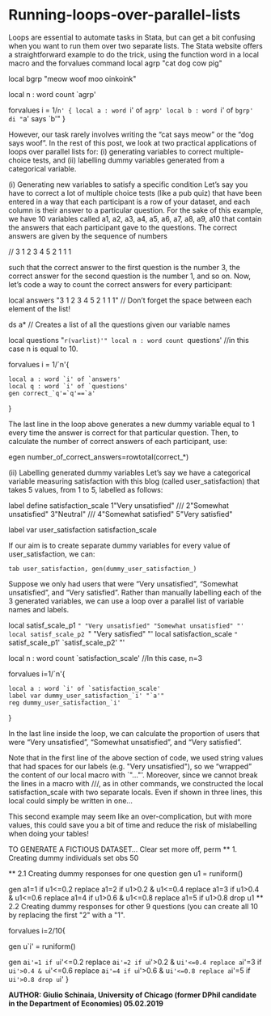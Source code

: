 # Running-loops-over-parallel-lists
Loops are essential to automate tasks in Stata, but can get a bit confusing when you want to run them over two separate lists. The Stata website offers a straightforward example to do the trick, using the function word in a local macro and the forvalues command
local agrp "cat dog cow pig"

local bgrp "meow woof moo oinkoink"

local n : word count `agrp'

forvalues i = 1/`n' {
	local a : word `i' of `agrp'
	local b : word `i' of `bgrp'
	di "`a' says `b'"
	}

However, our task rarely involves writing the “cat says meow” or the “dog says woof”. In the rest of this post, we look at two practical applications of loops over parallel lists for: 
(i)	generating variables to correct multiple-choice tests, and 
(ii)	labelling dummy variables generated from a categorical variable.

(i)	Generating new variables to satisfy a specific condition
Let’s say you have to correct a lot of multiple choice tests (like a pub quiz) that have been entered in a way that each participant is a row of your dataset, and each column is their answer to a particular question.
For the sake of this example, we have 10 variables called a1, a2, a3, a4, a5, a6, a7, a8, a9, a10 that contain the answers that each participant gave to the questions.
The correct answers are given by the sequence of numbers

// 3 1 2 3 4 5 2 1 1 1

such that the correct answer to the first question is the number 3, the correct answer for the second question is the number 1, and so on. Now, let’s code a way to count the correct answers for every participant:


local answers "3 1 2 3 4 5 2 1 1 1" 
// Don’t forget the space between each element of the list!

ds a* // Creates a list of all the questions given our variable names

local questions "`r(varlist)'"
local n : word count `questions' //in this case n is equal to 10.

forvalues i = 1/`n'{

	local a : word `i' of `answers'
	local q : word `i' of `questions'
	gen correct_`q'=`q'==`a'

}

The last line in the loop above generates a new dummy variable equal to 1 every time the answer is correct for that particular question. Then, to calculate the number of correct answers of each participant, use:	

egen number_of_correct_answers=rowtotal(correct_*)



(ii)	Labelling generated dummy variables
Let’s say we have a categorical variable measuring satisfaction with this blog (called user_satisfaction) that takes 5 values, from 1 to 5, labelled as follows:

label define satisfaction_scale 1"Very unsatisfied" ///
			2"Somewhat unsatisfied" 3"Neutral" ///
			4"Somewhat satisfied" 5"Very satisfied"

label var user_satisfaction satisfaction_scale

If our aim is to create separate dummy variables for every value of user_satisfaction, we can:

	tab user_satisfaction, gen(dummy_user_satisfaction_)

Suppose we only had users that were “Very unsatisfied”, “Somewhat unsatisfied”, and “Very satisfied”. Rather than manually labelling each of the 3 generated variables, we can use a loop over a parallel list of variable names and labels.

local satisf_scale_p1 `" "Very unsatisfied" "Somewhat unsatisfied" "'
local satisf_scale_p2 `" "Very satisfied" "'
local satisfaction_scale `" `satisf_scale_p1' `satisf_scale_p2' "'


local n : word count `satisfaction_scale' //In this case, n=3

forvalues i=1/`n'{

 	local a : word `i' of `satisfaction_scale'
	label var dummy_user_satisfaction_`i' "`a'"
	reg dummy_user_satisfaction_`i'
}

In the last line inside the loop, we can calculate the proportion of users that were “Very unsatisfied”, “Somewhat unsatisfied”, and “Very satisfied”.

Note that in the first line of the above section of code, we used string values that had spaces for our labels (e.g. "Very unsatisfied"), so we “wrapped” the content of our local macro with `"…"'. Moreover, since we cannot break the lines in a macro with ///, as in other commands, we constructed the local satisfaction_scale with two separate locals. Even if shown in three lines, this local could simply be written in one…

This second example may seem like an over-complication, but with more values, this could save you a bit of time and reduce the risk of mislabelling when doing your tables!

TO GENERATE A FICTIOUS DATASET…
Clear
set more off, perm
** 1. Creating dummy individuals
set obs 50

** 2.1 Creating dummy responses for one question
gen u1 = runiform()

gen a1=1 if u1<=0.2
replace a1=2 if u1>0.2 & u1<=0.4
replace a1=3 if u1>0.4 & u1<=0.6
replace a1=4 if u1>0.6 & u1<=0.8
replace a1=5 if u1>0.8
drop u1
** 2.2 Creating dummy responses for other 9 questions (you can create all 10 by replacing the first "2" with a "1".

forvalues i=2/10{

gen u`i' = runiform()

gen a`i'=1 if u`i'<=0.2
replace a`i'=2 if u`i'>0.2 & u`i'<=0.4
replace a`i'=3 if u`i'>0.4 & u`i'<=0.6
replace a`i'=4 if u`i'>0.6 & u`i'<=0.8
replace a`i'=5 if u`i'>0.8
drop u`i'
}

**AUTHOR: Giulio Schinaia, University of Chicago (former DPhil candidate in the Department of Economies)
05.02.2019**
